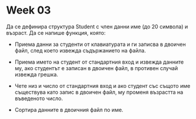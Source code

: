 # Week 03

Да се дефинира структура Student с член данни име (до 20 символа) и възраст. Да се напише функция, която:

 - Приема данни за студенти от клавиатурата и ги записва в двоичен файл, след което извежда съдържанието на файла.

 - Приема името на студент от стандартния вход и извежда данните му, ако студентът е записан в двоичен файл, в противен случай извежда грешка.

 - Чете низ и число от стандартния вход и ако студент със същото име съществува като запис в двоичен файл, му променя възрастта на въведеното число.

 - Сортира данните в двоичния файл по име.